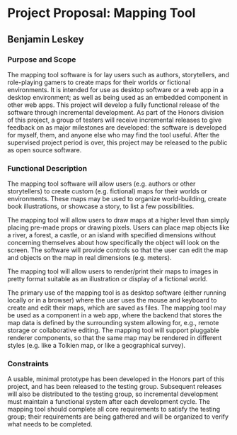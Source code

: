 # Project Proposal: Mapping Tool
## Benjamin Leskey
### Purpose and Scope
The mapping tool software is for lay users such as authors, storytellers, and role-playing gamers to create maps for their worlds or fictional environments. It is intended for use as desktop software or a web app in a desktop environment; as well as being used as an embedded component in other web apps. This project will develop a fully functional release of the software through incremental development. As part of the Honors division of this project, a group of testers will receive incremental releases to give feedback on as major milestones are developed: the software is developed for myself, them, and anyone else who may find the tool useful. After the supervised project period is over, this project may be released to the public as open source software.

### Functional Description
The mapping tool software will allow users (e.g. authors or other storytellers) to create custom (e.g. fictional) maps for their worlds or environments. These maps may be used to organize world-building, create book illustrations, or showcase a story, to list a few possibilities.

The mapping tool will allow users to draw maps at a higher level than simply placing pre-made props or drawing pixels. Users can place map objects like a river, a forest, a castle, or an island with specified dimensions without concerning themselves about how specifically the object will look on the screen. The software will provide controls so that the user can edit the map and objects on the map in real dimensions (e.g. meters).

The mapping tool will allow users to render/print their maps to images in pretty format suitable as an illustration or display of a fictional world.

The primary use of the mapping tool is as desktop software (either running locally or in a browser) where the user uses the mouse and keyboard to create and edit their maps, which are saved as files.
The mapping tool may be used as a component in a web app, where the backend that stores the map data is defined by the surrounding system allowing for, e.g., remote storage or collaborative editing.
The mapping tool will support pluggable renderer components, so that the same map may be rendered in different styles (e.g. like a Tolkien map, or like a geographical survey).

### Constraints
A usable, minimal prototype has been developed in the Honors part of this project, and has been released to the testing group. Subsequent releases will also be distributed to the testing group, so incremental development must maintain a functional system after each development cycle. The mapping tool should complete all core requirements to satisfy the testing group; their requirements are being gathered and will be organized to verify what needs to be completed.
